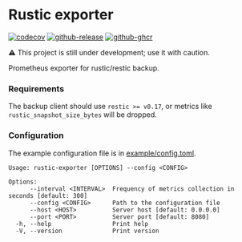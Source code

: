 # Rustic exporter

[![codecov](https://codecov.io/gh/timtorChen/rustic-exporter/graph/badge.svg?token=34YBCFDN6B)](https://codecov.io/gh/timtorChen/rustic-exporter)
[![github-release](https://img.shields.io/github/v/release/timtorChen/rustic-exporter)](https://github.com/timtorChen/rustic-exporter/releases/latest)
[![github-ghcr](https://img.shields.io/badge/_ghcr.io-download-blue)](https://github.com/timtorChen/rustic-exporter/pkgs/container/rustic-exporter)

⚠️ This project is still under development; use it with caution.

Prometheus exporter for rustic/restic backup.

### Requirements

The backup client should use `restic >= v0.17`, or metrics like `rustic_snapshot_size_bytes` will be dropped.

### Configuration

The example configuration file is in [example/config.toml](example/config.toml).

```
Usage: rustic-exporter [OPTIONS] --config <CONFIG>

Options:
      --interval <INTERVAL>  Frequency of metrics collection in seconds [default: 300]
      --config <CONFIG>      Path to the configuration file
      --host <HOST>          Server host [default: 0.0.0.0]
      --port <PORT>          Server port [default: 8080]
  -h, --help                 Print help
  -V, --version              Print version
```
